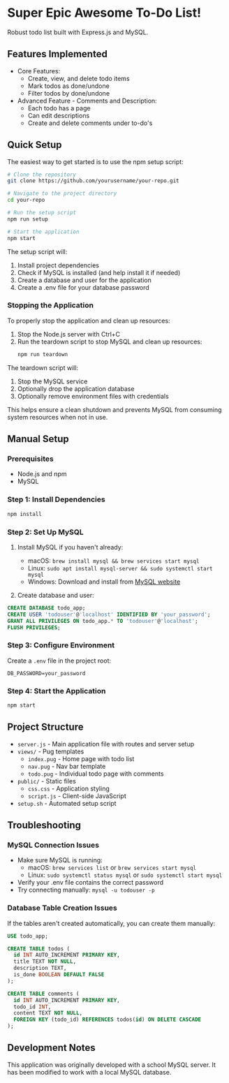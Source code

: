 # Super Epic Awesome To-Do List!

Robust todo list built with Express.js and MySQL.

## Features Implemented

- Core Features:
  - Create, view, and delete todo items
  - Mark todos as done/undone
  - Filter todos by done/undone
- Advanced Feature - Comments and Description:
  - Each todo has a page
  - Can edit descriptions
  - Create and delete comments under to-do's

## Quick Setup

The easiest way to get started is to use the npm setup script:

```bash
# Clone the repository
git clone https://github.com/yourusername/your-repo.git

# Navigate to the project directory
cd your-repo

# Run the setup script
npm run setup

# Start the application
npm start
```

The setup script will:

1. Install project dependencies
2. Check if MySQL is installed (and help install it if needed)
3. Create a database and user for the application
4. Create a .env file for your database password

### Stopping the Application

To properly stop the application and clean up resources:

1. Stop the Node.js server with Ctrl+C
2. Run the teardown script to stop MySQL and clean up resources:
   ```bash
   npm run teardown
   ```

The teardown script will:

1. Stop the MySQL service
2. Optionally drop the application database
3. Optionally remove environment files with credentials

This helps ensure a clean shutdown and prevents MySQL from consuming system resources when not in use.

## Manual Setup

### Prerequisites

- Node.js and npm
- MySQL

### Step 1: Install Dependencies

```bash
npm install
```

### Step 2: Set Up MySQL

1. Install MySQL if you haven't already:

   - macOS: `brew install mysql && brew services start mysql`
   - Linux: `sudo apt install mysql-server && sudo systemctl start mysql`
   - Windows: Download and install from [MySQL website](https://dev.mysql.com/downloads/installer/)

2. Create database and user:

```sql
CREATE DATABASE todo_app;
CREATE USER 'todouser'@'localhost' IDENTIFIED BY 'your_password';
GRANT ALL PRIVILEGES ON todo_app.* TO 'todouser'@'localhost';
FLUSH PRIVILEGES;
```

### Step 3: Configure Environment

Create a `.env` file in the project root:

```
DB_PASSWORD=your_password
```

### Step 4: Start the Application

```bash
npm start
```

## Project Structure

- `server.js` - Main application file with routes and server setup
- `views/` - Pug templates
  - `index.pug` - Home page with todo list
  - `nav.pug` - Nav bar template
  - `todo.pug` - Individual todo page with comments
- `public/` - Static files
  - `css.css` - Application styling
  - `script.js` - Client-side JavaScript
- `setup.sh` - Automated setup script

## Troubleshooting

### MySQL Connection Issues

- Make sure MySQL is running:
  - macOS: `brew services list` or `brew services start mysql`
  - Linux: `sudo systemctl status mysql` or `sudo systemctl start mysql`
- Verify your .env file contains the correct password
- Try connecting manually: `mysql -u todouser -p`

### Database Table Creation Issues

If the tables aren't created automatically, you can create them manually:

```sql
USE todo_app;

CREATE TABLE todos (
  id INT AUTO_INCREMENT PRIMARY KEY,
  title TEXT NOT NULL,
  description TEXT,
  is_done BOOLEAN DEFAULT FALSE
);

CREATE TABLE comments (
  id INT AUTO_INCREMENT PRIMARY KEY,
  todo_id INT,
  content TEXT NOT NULL,
  FOREIGN KEY (todo_id) REFERENCES todos(id) ON DELETE CASCADE
);
```

## Development Notes

This application was originally developed with a school MySQL server. It has been modified to work with a local MySQL database.
